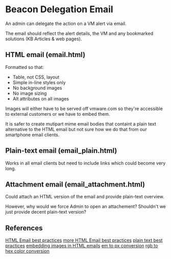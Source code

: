 Beacon Delegation Email
=======================

An admin can delegate the action on a VM alert via email.

The email should reflect the alert details, the VM and any bookmarked solutions (KB Articles & web pages).

HTML email (email.html)
-----------------------
Formatted so that:
* Table, not CSS, layout
* Simple in-line styles only
* No background images
* No image sizing
* Alt attributes on all images

Images will either have to be served off vmware.com so they're accessible to external customers or we have to embed them.

It is safer to create mutipart mime email bodies that containt a plain text alternative to the HTML email but not sure how we do that from our smartphone email clients.

Plain-text email (email_plain.html)
-----------------------------------
Works in all email clients but need to include links which could become very long.

Attachment email (email_attachment.html)
----------------------------------------
Could attach an HTML version of the email and provide plain-text overview.

However, why would we force Admin to open an attachement? Shouldn't we just provide decent plain-text version?

References
----------
[HTML Email best practices](http://24ways.org/2009/rock-solid-html-emails/)
[more HTML Email best practices](http://net.tutsplus.com/tutorials/html-css-techniques/20-email-design-best-practices-and-resources-for-beginners/)
[plain text best practices](http://www.campaignmonitor.com/guides/design/designing/)
[embedding images in HTML emails](http://www.campaignmonitor.com/blog/post/3927/embedded-images-in-html-email)
[em to px conversion](http://pxtoem.com/)
[rgb to hex color conversion](http://www.rgbtohex.net/)

